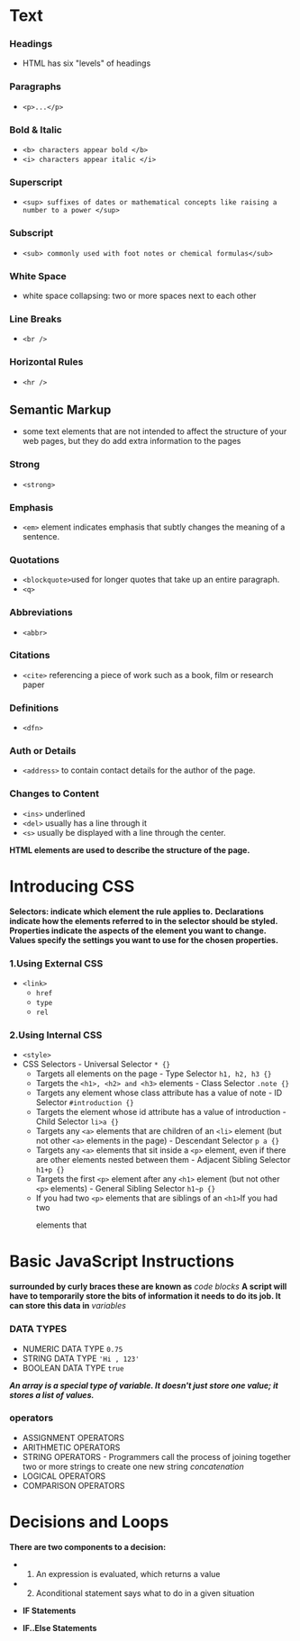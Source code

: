 # Text 

### Headings
   - HTML has six "levels" of headings
### Paragraphs
   - `<p>...</p>`
### Bold & Italic
   - `<b> characters appear bold </b>`
   - `<i> characters appear italic </i>`
### Superscript
   - `<sup> suffixes of dates or mathematical concepts like raising a number to a power </sup>`
### Subscript
   
   - `<sub> commonly used with foot notes or chemical formulas</sub>`
### White Space
   - white space collapsing: two or more spaces next to each other

### Line Breaks 
   - `<br />`
### Horizontal Rules
   - `<hr />`

## Semantic Markup
   - some text elements that are not intended to affect the structure of your web pages, but they do add extra information to the pages
### Strong 
   - `<strong> `  
### Emphasis
   - `<em>` element indicates emphasis that subtly changes the meaning of a sentence.

### Quotations
   - `<blockquote>`used for longer quotes that take up an entire paragraph.
   - `<q>`
### Abbreviations 
   - `<abbr>`
### Citations 
   - `<cite>` referencing a piece of work such as a book, film or research paper
### Definitions
   - `<dfn>`
### Auth or Details
   - `<address>` to contain contact details for the author of the page.
### Changes to Content
   - `<ins>` underlined
   - `<del>` usually has a line through it
   - `<s>` usually be displayed with a line through the center.

 **HTML elements are used to describe the structure of the page.**

 # Introducing CSS
**Selectors: indicate which element the rule applies to.**
**Declarations indicate how the elements referred to in the selector should be styled.**
**Properties indicate the aspects of the element you want to change.**
**Values specify the settings you want to use for the chosen properties.**

### 1.Using External CSS
   - `<link>`
     - `href`
     - `type`
     - `rel`
### 2.Using Internal CSS
   - `<style>`
   - CSS Selectors
    - Universal Selector `* {}`
      - Targets all elements on the page
    - Type Selector `h1, h2, h3 {}`
      - Targets the `<h1>, <h2> and <h3>` elements
    - Class Selector `.note {}`
      - Targets any element whose class attribute has a value of note
    - ID Selector `#introduction {}`
      - Targets the element whose id attribute has a value of introduction
    - Child Selector `li>a {}`
      - Targets any `<a>` elements that are children of an `<li>` element (but not other `<a>` elements in the page)
    - Descendant Selector `p a {}`
      - Targets any `<a>` elements that sit inside a `<p>` element, even if there are other elements nested between them
    - Adjacent Sibling Selector `h1+p {}`
      - Targets the first `<p>` element after any `<h1>` element (but not other `<p>` elements)
    - General Sibling Selector `h1~p {}`
      - If you had two `<p>` elements that are siblings of an `<h1>`If you had two <p> elements that



# Basic JavaScript Instructions

**surrounded by curly braces these are known as** *code blocks*
**A script will have to temporarily store the bits of information it needs to do its job. It can store this data in** *variables*
 
### DATA TYPES
   - NUMERIC DATA TYPE `0.75`
   - STRING DATA TYPE `'Hi , 123'` 
   - BOOLEAN DATA TYPE `true`

***An array is a special type of variable. It doesn't just store one value; it stores a list of values.***

### operators
   - ASSIGNMENT OPERATORS
   - ARITHMETIC OPERATORS
   - STRING OPERATORS
    - Programmers call the process of joining together two or more strings to create one new string *concatenation*
   - LOGICAL OPERATORS
   - COMPARISON OPERATORS

# Decisions and Loops
**There are two components to a decision:**
  - 1. An expression is evaluated, which returns a value
  - 2. Aconditional statement says what to do in a given situation

- **IF Statements**
- **IF..Else Statements**

  